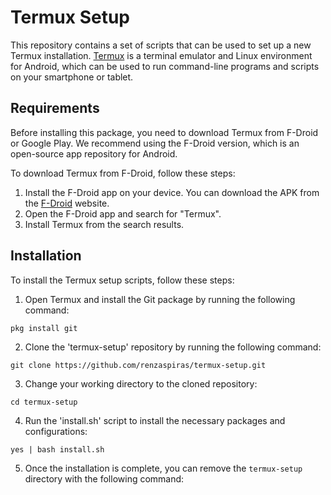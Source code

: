 # Termux Setup

This repository contains a set of scripts that can be used to set up a new Termux installation. [Termux](https://termux.dev/en/) is a terminal emulator and Linux environment for Android, which can be used to run command-line programs and scripts on your smartphone or tablet.

## Requirements
Before installing this package, you need to download Termux from F-Droid or Google Play. We recommend using the F-Droid version, which is an open-source app repository for Android.

To download Termux from F-Droid, follow these steps:

1. Install the F-Droid app on your device. You can download the APK from the [F-Droid](https://f-droid.org/) website.
2. Open the F-Droid app and search for "Termux".
3. Install Termux from the search results.

## Installation
To install the Termux setup scripts, follow these steps:

1. Open Termux and install the Git package by running the following command:
```
pkg install git
```

2. Clone the 'termux-setup' repository by running the following command:
```
git clone https://github.com/renzaspiras/termux-setup.git
```

3. Change your working directory to the cloned repository:
```
cd termux-setup
```

4. Run the 'install.sh' script to install the necessary packages and configurations:
```
yes | bash install.sh
```

5. Once the installation is complete, you can remove the `termux-setup` directory with the following command: